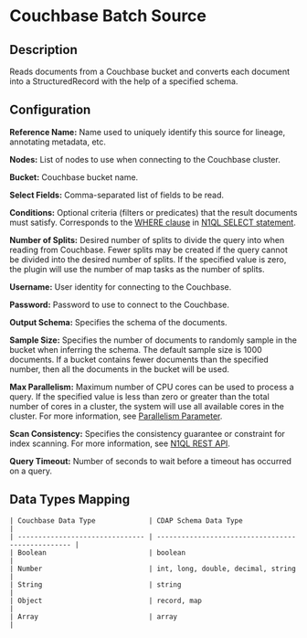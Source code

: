 # Couchbase Batch Source

Description
-----------
Reads documents from a Couchbase bucket and converts each document into a StructuredRecord with the help
of a specified schema.

Configuration
-------------

**Reference Name:** Name used to uniquely identify this source for lineage, annotating metadata, etc.

**Nodes:** List of nodes to use when connecting to the Couchbase cluster.

**Bucket:** Couchbase bucket name.

**Select Fields:** Comma-separated list of fields to be read.

**Conditions:** Optional criteria (filters or predicates) that the result documents must satisfy. Corresponds to
the [WHERE clause] in [N1QL SELECT statement].

[WHERE clause]:
https://docs.couchbase.com/server/current/n1ql/n1ql-language-reference/where.html

[N1QL SELECT statement]:
https://docs.couchbase.com/server/current/n1ql/n1ql-language-reference/selectintro.html

**Number of Splits:** Desired number of splits to divide the query into when reading from Couchbase.
Fewer splits may be created if the query cannot be divided into the desired number of splits. If the specified value is
zero, the plugin will use the number of map tasks as the number of splits.

**Username:** User identity for connecting to the Couchbase.

**Password:** Password to use to connect to the Couchbase.

**Output Schema:** Specifies the schema of the documents.

**Sample Size:** Specifies the number of documents to randomly sample in the bucket when inferring the schema. 
The default sample size is 1000 documents. If a bucket contains fewer documents than the specified number, then all 
the documents in the bucket will be used.

**Max Parallelism:** Maximum number of CPU cores can be used to process a query. If the specified value is less than
zero or greater than the total number of cores in a cluster, the system will use all available cores in the cluster.
For more information, see [Parallelism Parameter].

[Parallelism Parameter]:
https://docs.couchbase.com/server/6.0/analytics/appendix_2_parameters.html#Parallelism_parameter

**Scan Consistency:** Specifies the consistency guarantee or constraint for index scanning. For more information,
see [N1QL REST API].

[N1QL REST API]:
https://docs.couchbase.com/server/6.0/n1ql/n1ql-rest-api/index.html#table_xmr_grl_lt

**Query Timeout:** Number of seconds to wait before a timeout has occurred on a query.

Data Types Mapping
----------

    | Couchbase Data Type             | CDAP Schema Data Type                             |
    | ------------------------------- | ------------------------------------------------- |
    | Boolean                         | boolean                                           |
    | Number                          | int, long, double, decimal, string                |
    | String                          | string                                            |
    | Object                          | record, map                                       |
    | Array                           | array                                             |
    
